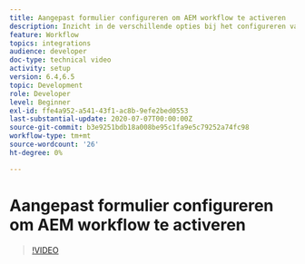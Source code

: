 ```yaml
---
title: Aangepast formulier configureren om AEM workflow te activeren
description: Inzicht in de verschillende opties bij het configureren van adaptief formulier om AEM workflow te activeren
feature: Workflow
topics: integrations
audience: developer
doc-type: technical video
activity: setup
version: 6.4,6.5
topic: Development
role: Developer
level: Beginner
exl-id: ffe4a952-a541-43f1-ac8b-9efe2bed0553
last-substantial-update: 2020-07-07T00:00:00Z
source-git-commit: b3e9251bdb18a008be95c1fa9e5c79252a74fc98
workflow-type: tm+mt
source-wordcount: '26'
ht-degree: 0%

---
```


# Aangepast formulier configureren om AEM workflow te activeren


>[!VIDEO](https://video.tv.adobe.com/v/28316?quality=12&learn=on)
